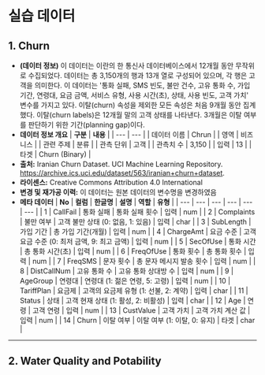 # 실습 데이터

## **1. Churn**
- **(데이터 정보)** 이 데이터는 이란의 한 통신사 데이터베이스에서 12개월 동안 무작위로 수집되었다. 데이터는 총 3,150개의 행과 13개 열로 구성되어 있으며, 각 행은 고객을 의미한다. 이 데이터는 '통화 실패, SMS 빈도, 불만 건수, 고유 통화 수, 가입 기간, 연령대, 요금 금액, 서비스 유형, 사용 시간(초), 상태, 사용 빈도, 고객 가치' 변수를 가지고 있다. 이탈(churn) 속성을 제외한 모든 속성은 처음 9개월 동안 집계했다. 이탈(churn labels)은 12개월 말의 고객 상태를 나타낸다. 3개월은 이탈 여부를 판단하기 위한 기간(planning gap)이다.
- **데이터 정보 개요**
    | **구분** | **내용** |
    | --- | --- |
    | 데이터 이름 | Chrun |
    | 영역 | 비즈니스 |
    | 관련 주제 | 분류 |
    | 관측 단위 | 고객 |
    | 관측치 수 | 3,150 |
    | 입력 | 13 |
    | 타겟 | Churn (Binary) |
- **출처:** Iranian Churn Dataset. UCI Machine Learning Repository. https://archive.ics.uci.edu/dataset/563/iranian+churn+dataset.
- **라이센스:** Creative Commons Attribution 4.0 International
- **변경 및 재가공 이력:** 이 데이터는 원본 데이터의 변수명을 변경하였음
- **메타 데이터**
      | **No** | **컬럼** | **한글명** | **설명** | **역할** | **유형** |
    | --- | --- | --- | --- | --- | --- |
    | 1 | CallFail | 통화 실패 | 통화 실패 횟수 | 입력 | num |
    | 2 | Complaints | 불만 여부 | 고객 불만 상태 (0: 없음, 1: 있음) | 입력 | char |
    | 3 | SubLength | 가입 기간 | 총 가입 기간(개월) | 입력 | num |
    | 4 | ChargeAmt | 요금 수준 | 고객 요금 수준 (0: 최저 금액, 9: 최고 금액) | 입력 | num |
    | 5 | SecOfUse | 통화 시간 | 총 통화 시간(초) | 입력 | num |
    | 6 | FreqOfUse | 통화 횟수 | 총 통화 횟수 | 입력 | num |
    | 7 | FreqSMS | 문자 횟수 | 총 문자 메시지 발송 횟수 | 입력 | num |
    | 8 | DistCallNum | 고유 통화 수 | 고유 통화 상대방 수 | 입력 | num |
    | 9 | AgeGroup | 연령대 | 연령대 (1: 젊은 연령, 5: 고령) | 입력 | num |
    | 10 | TariffPlan | 요금제 | 고객의 요금제 유형 (1: 선불, 2: 계약) | 입력 | char |
    | 11 | Status | 상태 | 고객 현재 상태 (1: 활성, 2: 비활성) | 입력 | char |
    | 12 | Age | 연령 | 고객 연령 | 입력 | num |
    | 13 | CustValue | 고객 가치 | 고객 가치 계산 값 | 입력 | num |
    | 14 | Churn | 이탈 여부 | 이탈 여부 (1: 이탈, 0: 유지) | 타겟 | char |

---

## 2. Water Quality and Potability


